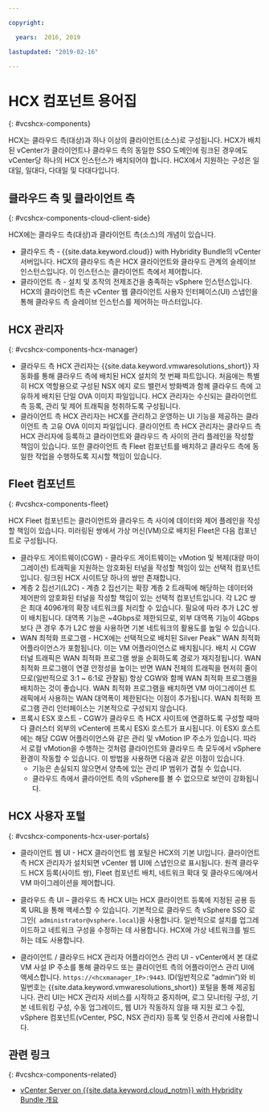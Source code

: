 ```yaml
---

copyright:

  years:  2016, 2019

lastupdated: "2019-02-16"

---
```


# HCX 컴포넌트 용어집
{: #vcshcx-components}

HCX는 클라우드 측(대상)과 하나 이상의 클라이언트(소스)로
구성됩니다. HCX가 배치된 vCenter가 클라이언트나 클라우드 측의
동일한 SSO 도메인에 링크된 경우에도 vCenter당 하나의 HCX 인스턴스가
배치되어야 합니다. HCX에서 지원하는 구성은 일대일,
일대다, 다대일 및 다대다입니다.

## 클라우드 측 및 클라이언트 측
{: #vcshcx-components-cloud-client-side}

HCX에는 클라우드 측(대상)과 클라이언트 측(소스)의 개념이 있습니다.
- 클라우드 측 - {{site.data.keyword.cloud}} with Hybridity Bundle의 vCenter 서버입니다. HCX의
클라우드 측은 HCX 클라이언트와 클라우드 관계의 슬레이브
인스턴스입니다. 이 인스턴스는 클라이언트 측에서 제어합니다.
- 클라이언트 측 - 설치 및 조작의 전제조건을 충족하는
vSphere 인스턴스입니다. HCX의 클라이언트 측은
vCenter 웹 클라이언트 사용자 인터페이스(UI) 스냅인을 통해 클라우드 측 슬레이브
인스턴스를 제어하는 마스터입니다.

## HCX 관리자
{: #vcshcx-components-hcx-manager}

- 클라우드 측 HCX 관리자는 {{site.data.keyword.vmwaresolutions_short}} 자동화를 통해
클라우드 측에 배치된 HCX 설치의 첫 번째 파트입니다.
처음에는 특별히 HCX 역할용으로 구성된 NSX 에지 로드 밸런서
방화벽과 함께 클라우드 측에 고유하게 배치된 단일 OVA 이미지
파일입니다. HCX 관리자는
수신되는 클라이언트 측 등록, 관리 및 제어 트래픽을 청취하도록
구성됩니다.
- 클라이언트 측 HCX 관리자는 HCX를 관리하고 운영하는 UI 기능을 제공하는 클라이언트 측 고유 OVA 이미지 파일입니다. 클라이언트 측
HCX 관리자는 클라우드 측 HCX 관리자에 등록하고
클라이언트와 클라우드 측 사이의 관리 플레인을 작성할
책임이 있습니다. 또한 클라이언트 측 Fleet 컴포넌트를
배치하고 클라우드 측에 동일한 작업을 수행하도록 지시할
책임이 있습니다.

## Fleet 컴포넌트
{: #vcshcx-components-fleet}

HCX Fleet 컴포넌트는 클라이언트와 클라우드 측 사이에
데이터와 제어 플레인을 작성할 책임이 있습니다. 미러링된 쌍에서
가상 머신(VM)으로 배치된 Fleet은 다음 컴포넌트로 구성됩니다.

- 클라우드 게이트웨이(CGW) - 클라우드 게이트웨이는
vMotion 및 복제(대량 마이그레이션) 트래픽을 지원하는 암호화된
터널을 작성할 책임이 있는 선택적 컴포넌트입니다. 링크된 HCX 사이트당
하나의 쌍만 존재합니다.
- 계층 2 집선기(L2C) - 계층 2 집선기는 확장 계층 2 트래픽에
해당하는 데이터와 제어판의 암호화된 터널을 작성할 책임이 있는
선택적 컴포넌트입니다. 각 L2C 쌍은 최대 4096개의
확장 네트워크를 처리할 수 있습니다. 필요에 따라 추가 L2C
쌍이 배치됩니다. 대역폭 기능은 ~4Gbps로
제한되므로, 외부 대역폭 기능이 4Gbps보다 큰 경우
추가 L2C 쌍을 사용하면 기본 네트워크의 활용도를
높일 수 있습니다. 
- WAN 최적화 프로그램 - HCX에는 선택적으로 배치된 Silver Peak™ WAN
최적화 어플라이언스가 포함됩니다. 이는 VM 어플라이언스로 배치됩니다. 배치 시
CGW 터널 트래픽은 WAN 최적화 프로그램 쌍을 순회하도록 경로가 재지정됩니다.
WAN 최적화 프로그램이 연결 안정성을 높이는 반면 WAN 전체의 트래픽을
현저히 줄이므로(일반적으로 3:1 ~ 6:1로 관찰됨) 항상 CGW와 함께 WAN
최적화 프로그램을 배치하는 것이 좋습니다. WAN 최적화 프로그램을
배치하면 VM 마이그레이션 트래픽에서 사용하는 WAN 대역폭이 제한된다는
이점이 추가됩니다. WAN 최적화 프로그램
관리 인터페이스는 기본적으로 구성되지 않습니다.
- 프록시 ESX 호스트 - CGW가 클라우드 측 HCX 사이트에 연결하도록
구성할 때마다 클러스터 외부의 vCenter에 프록시 ESXi 호스트가
표시됩니다. 이 ESXi 호스트에는 해당 CGW 어플라이언스와
같은 관리 및 vMotion IP 주소가 있습니다. 따라서
로컬 vMotion을 수행하는 것처럼 클라이언트와 클라우드 측 모두에서
vSphere 환경이 작동할 수 있습니다. 이 방법을 사용하면 다음과 같은 이점이 있습니다.
    - 기능은 손실되지 않으면서 양측에 있는 관리
IP 범위가 겹칠 수 있습니다.
    - 클라우드 측에서 클라이언트 측의 vSphere를 볼 수 없으므로 보안이 강화됩니다.

## HCX 사용자 포털
{: #vcshcx-components-hcx-user-portals}

- 클라이언트 웹 UI - HCX 클라이언트 웹 포털은 HCX의 기본 UI입니다. 클라이언트 측 HCX 관리자가 설치되면
vCenter 웹 UI에 스냅인으로 표시됩니다. 원격 클라우드 HCX 등록(사이트 쌍),
Fleet 컴포넌트 배치, 네트워크 확대 및 클라우드에/에서 VM 마이그레이션을 제어합니다.

- 클라우드 측 UI – 클라우드 측 HCX UI는 HCX 클라이언트 등록에 지정된
공용 등록 URL을 통해 액세스할 수 있습니다. 기본적으로
클라우드 측 vSphere SSO 로그인(` administrator@vsphere.local`)을 사용합니다. 일반적으로
설치를 업그레이드하고 네트워크 구성을 수정하는 데 사용합니다. HCX에
가상 네트워크를 빌드하는 데도 사용합니다.

- 클라이언트 / 클라우드 HCX 관리자 어플라이언스 관리 UI - vCenter에서
본 대로 VM 사설 IP 주소를 통해 클라우드 또는 클라이언트 측의
어플라이언스 관리 UI에 액세스합니다.
`https://<hcxmanager_IP>:9443`. ID(일반적으로 “admin”)와 비밀번호는
{{site.data.keyword.vmwaresolutions_short}} 포털을 통해 제공됩니다. 관리 UI는
HCX 관리자 서비스를 시작하고 중지하며, 로그 모니터링 구성,
기본 네트워킹 구성, 수동 업그레이드, 웹 UI가 작동하지 않을 때
지원 로그 수집, vSphere 컴포넌트(vCenter, PSC, NSX 관리자)
등록 및 인증서 관리에 사용합니다.

## 관련 링크
{: #vcshcx-components-related}

* [vCenter Server on {{site.data.keyword.cloud_notm}} with Hybridity Bundle 개요](/docs/services/vmwaresolutions/archiref/vcs/vcs-hybridity-intro.html)   
